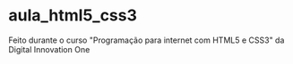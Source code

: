 # aula_html5_css3
Feito durante o curso "Programação para internet com HTML5 e CSS3" da Digital Innovation One
